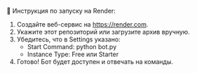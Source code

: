 📘 Инструкция по запуску на Render:

1. Создайте веб-сервис на https://render.com.
2. Укажите этот репозиторий или загрузите архив вручную.
3. Убедитесь, что в Settings указано:
   - Start Command: python bot.py
   - Instance Type: Free или Starter
4. Готово! Бот будет доступен и отвечать на команды.

